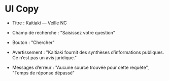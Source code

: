 # UI Copy

* Titre : Kaitiaki — Veille NC

* Champ de recherche : "Saisissez votre question"

* Bouton : "Chercher"

* Avertissement : "Kaitiaki fournit des synthèses d’informations publiques. Ce n’est pas un avis juridique."

* Messages d’erreur : "Aucune source trouvée pour cette requête", "Temps de réponse dépassé"
  